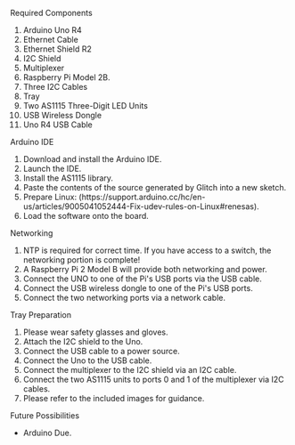 Required Components
<ol>
<li>Arduino Uno R4</li>
<li>Ethernet Cable</li>
<li>Ethernet Shield R2</li>
<li>I2C Shield</li>
<li>Multiplexer</li>
<li>Raspberry Pi Model 2B.</li>
<li>Three I2C Cables</li>
<li>Tray</li>
<li>Two AS1115 Three-Digit LED Units</li>
<li>USB Wireless Dongle</li>
<li>Uno R4 USB Cable</li>
</ol>

Arduino IDE
<ol>
<li>Download and install the Arduino IDE.</li>
<li>Launch the IDE.</li>
<li>Install the AS1115 library.</li>
<li>Paste the contents of the source generated by
  Glitch into a new sketch.</li>
<li>Prepare Linux:
  (https://support.arduino.cc/hc/en-us/articles/9005041052444-Fix-udev-rules-on-Linux#renesas).</li>
<li>Load the software onto the board.</li>
</ol>

Networking
<ol>
<li>NTP is required for correct time. If you have
  access to a switch, the networking portion is complete!</li>
<li>A Raspberry Pi 2 Model B will provide both networking
  and power.</li>
<li>Connect the UNO to one of the Pi's USB ports via the
  USB cable.</li>
<li>Connect the USB wireless dongle to one of the Pi's
  USB ports.</li>
<li>Connect the two networking ports via a network cable.</li>
</ol>

Tray Preparation
<ol>
<li>Please wear safety glasses and gloves.</li>
<li>Attach the I2C shield to the Uno.</li>
<li>Connect the USB cable to a power source.</li>
<li>Connect the Uno to the USB cable.</li>
<li>Connect the multiplexer to the I2C shield via an I2C cable.</li>
<li>Connect the two AS1115 units to ports 0 and 1 of the multiplexer
  via I2C cables.</li>
<li>Please refer to the included images for guidance.</li>
</ol>

Future Possibilities
<ul>
<li>Arduino Due.</li>
</ul>
